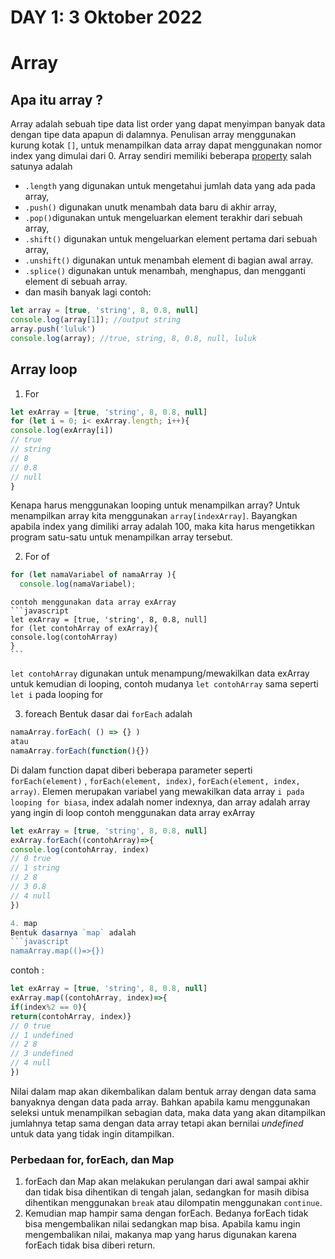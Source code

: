# DAY 1: 3 Oktober 2022

# Array
## Apa itu array ?
Array adalah sebuah tipe data list order yang dapat menyimpan banyak data dengan tipe data apapun di dalamnya.
Penulisan array menggunakan kurung kotak `[]`, untuk menampilkan data array dapat menggunakan nomor index yang dimulai dari 0.
Array sendiri memiliki beberapa [property](https://developer.mozilla.org/en-US/docs/Web/JavaScript/Reference/Global_Objects/Array?retiredLocale=id)
salah satunya adalah 
- `.length` yang digunakan untuk mengetahui jumlah data yang ada pada array, 
- `.push()` digunakan unutk menambah data baru di akhir array, 
- `.pop()`digunakan untuk mengeluarkan element terakhir dari sebuah array,
- `.shift()` digunakan untuk mengeluarkan element pertama dari sebuah array,
- `.unshift()` digunakan untuk menambah element di bagian awal array.
- `.splice()` digunakan untuk menambah, menghapus, dan mengganti element di sebuah array.
- dan masih banyak lagi
contoh:  
```javascript
let array = [true, 'string', 8, 0.8, null]
console.log(array[1]); //output string
array.push('luluk')
console.log(array); //true, string, 8, 0.8, null, luluk
```
## Array loop

1. For
  ```javascript
  let exArray = [true, 'string', 8, 0.8, null]
  for (let i = 0; i< exArray.length; i++){
  console.log(exArray[i])
  // true
  // string
  // 8
  // 0.8
  // null
  }
  ```
  Kenapa harus menggunakan looping untuk menampilkan array?
  Untuk menampilkan array kita menggunakan `array[indexArray]`. Bayangkan apabila index yang dimiliki array adalah 100, maka kita harus mengetikkan program satu-satu untuk menampilkan array tersebut.

2. For of
  ```javascript
  for (let namaVariabel of namaArray ){
    console.log(namaVariabel);
  ```
    
    contoh menggunakan data array exArray
    ```javascript
    let exArray = [true, 'string', 8, 0.8, null]
    for (let contohArray of exArray){
    console.log(contohArray)
    }
    ```

  `let contohArray` digunakan untuk menampung/mewakilkan data exArray untuk kemudian di looping, contoh mudanya `let contohArray` sama seperti `let i` pada looping for  

3. foreach
  Bentuk dasar dai `forEach` adalah
  ```javascript
  namaArray.forEach( () => {} )
  atau 
  namaArray.forEach(function(){})
  ```
  Di dalam function dapat diberi beberapa parameter seperti `forEach(element)` , `forEach(element, index)`, `forEach(element, index, array)`. Elemen merupakan variabel yang mewakilkan data array `i pada looping for biasa`, index adalah nomer indexnya, dan array adalah array yang ingin di loop
  contoh menggunakan data array exArray
  ```javascript
  let exArray = [true, 'string', 8, 0.8, null]
  exArray.forEach((contohArray)=>{
  console.log(contohArray, index)
  // 0 true
  // 1 string
  // 2 8
  // 3 0.8
  // 4 null
  })

4. map
  Bentuk dasarnya `map` adalah
  ```javascript
  namaArray.map(()=>{})
  ```
  contoh :
  ```javascript
  let exArray = [true, 'string', 8, 0.8, null]
  exArray.map((contohArray, index)=>{
  if(index%2 == 0){
  return(contohArray, index)}
  // 0 true
  // 1 undefined
  // 2 8
  // 3 undefined
  // 4 null
  })
  ```
  Nilai dalam map akan dikembalikan dalam bentuk array dengan data sama banyaknya dengan data pada array. Bahkan apabila kamu menggunakan seleksi untuk menampilkan sebagian data, maka data yang akan ditampilkan jumlahnya tetap sama dengan data array tetapi akan bernilai *undefined* untuk data yang tidak ingin ditampilkan. 


### Perbedaan for, forEach, dan Map
1. forEach dan Map akan melakukan perulangan dari awal sampai akhir dan tidak bisa dihentikan di tengah jalan, sedangkan for masih dibisa dihentikan menggunakan `break` atau dilompatin menggunakan `continue`. 
2. Kemudian map hampir sama dengan forEach. Bedanya forEach tidak bisa mengembalikan nilai sedangkan map bisa. Apabila kamu ingin mengembalikan nilai, makanya map yang harus digunakan karena forEach tidak bisa diberi return. 
